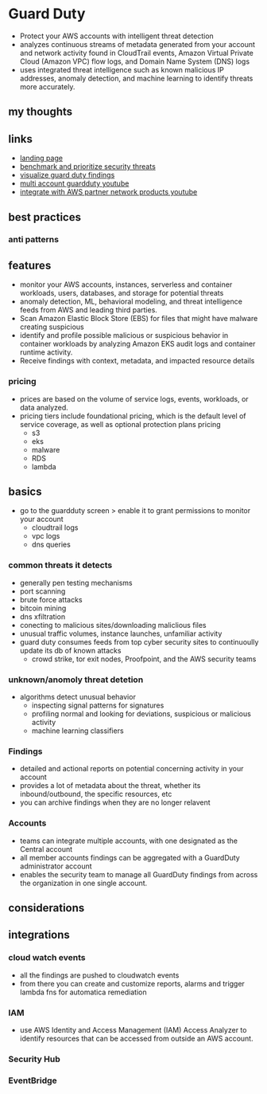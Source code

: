 # Guard Duty

- Protect your AWS accounts with intelligent threat detection
- analyzes continuous streams of metadata generated from your account and network activity found in CloudTrail events, Amazon Virtual Private Cloud (Amazon VPC) flow logs, and Domain Name System (DNS) logs
- uses integrated threat intelligence such as known malicious IP addresses, anomaly detection, and machine learning to identify threats more accurately.

## my thoughts

## links

- [landing page](https://aws.amazon.com/guardduty/?did=ap_card&trk=ap_card)
- [benchmark and prioritize security threats](https://aws.amazon.com/blogs/apn/how-to-benchmark-and-prioritize-security-threats-in-amazon-guardduty-using-sumo-logic/)
- [visualize guard duty findings](https://aws.amazon.com/blogs/security/how-to-visualize-amazon-guardduty-findings-serverless-edition/)
- [multi account guardduty youtube](https://www.youtube.com/watch?v=t80i_B-7G1M)
- [integrate with AWS partner network products youtube](https://www.youtube.com/watch?v=DygpSx1e3Dg)

## best practices

### anti patterns

## features

- monitor your AWS accounts, instances, serverless and container workloads, users, databases, and storage for potential threats
- anomaly detection, ML, behavioral modeling, and threat intelligence feeds from AWS and leading third parties.
- Scan Amazon Elastic Block Store (EBS) for files that might have malware creating suspicious
- identify and profile possible malicious or suspicious behavior in container workloads by analyzing Amazon EKS audit logs and container runtime activity.
- Receive findings with context, metadata, and impacted resource details

### pricing

- prices are based on the volume of service logs, events, workloads, or data analyzed.
- pricing tiers include foundational pricing, which is the default level of service coverage, as well as optional protection plans pricing
  - s3
  - eks
  - malware
  - RDS
  - lambda

## basics

- go to the guardduty screen > enable it to grant permissions to monitor your account
  - cloudtrail logs
  - vpc logs
  - dns queries

### common threats it detects

- generally pen testing mechanisms
- port scanning
- brute force attacks
- bitcoin mining
- dns xfiltration
- conecting to malicious sites/downloading maliclious files
- unusual traffic volumes, instance launches, unfamiliar activity
- guard duty consumes feeds from top cyber security sites to continuoully update its db of known attacks
  - crowd strike, tor exit nodes, Proofpoint, and the AWS security teams

### unknown/anomoly threat detetion

- algorithms detect unusual behavior
  - inspecting signal patterns for signatures
  - profiling normal and looking for deviations, suspicious or malicious activity
  - machine learning classifiers

### Findings

- detailed and actional reports on potential concerning activity in your account
- provides a lot of metadata about the threat, whether its inbound/outbound, the specific resources, etc
- you can archive findings when they are no longer relavent

### Accounts

- teams can integrate multiple accounts, with one designated as the Central account
- all member accounts findings can be aggregated with a GuardDuty administrator account
- enables the security team to manage all GuardDuty findings from across the organization in one single account.

## considerations

## integrations

### cloud watch events

- all the findings are pushed to cloudwatch events
- from there you can create and customize reports, alarms and trigger lambda fns for automatica remediation

### IAM

- use AWS Identity and Access Management (IAM) Access Analyzer to identify resources that can be accessed from outside an AWS account.

### Security Hub

### EventBridge
